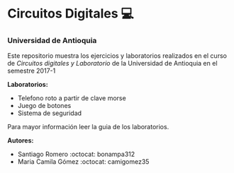 # Circuitos Digitales :computer:
### Universidad de Antioquia

Este repositorio muestra los ejercicios y laboratorios realizados en el curso de *Circuitos digitales y Laboratorio* de la Universidad de Antioquia en el semestre 2017-1

__Laboratorios:__
* Telefono roto a partir de clave morse
* Juego de botones
* Sistema de seguridad

Para mayor información leer la guia de los laboratorios.

__Autores:__

* Santiago Romero :octocat: bonampa312
* Maria Camila Gómez :octocat: camigomez35
